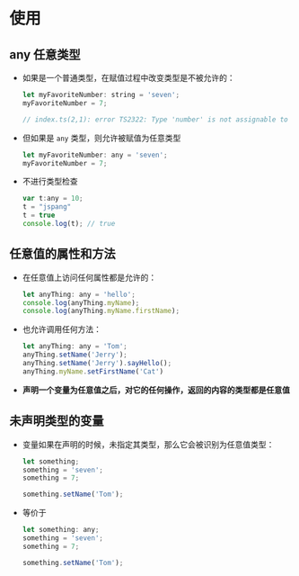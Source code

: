 # 使用

## any 任意类型

+ 如果是一个普通类型，在赋值过程中改变类型是不被允许的：

  ```js
  let myFavoriteNumber: string = 'seven';
  myFavoriteNumber = 7;

  // index.ts(2,1): error TS2322: Type 'number' is not assignable to type 'string'.
  ```

+ 但如果是 `any` 类型，则允许被赋值为任意类型

  ```js
  let myFavoriteNumber: any = 'seven';
  myFavoriteNumber = 7;
  ```

+ 不进行类型检查

  ```js
  var t:any = 10;
  t = "jspang"
  t = true
  console.log(t); // true
  ```

## 任意值的属性和方法

+ 在任意值上访问任何属性都是允许的：

  ```js
  let anyThing: any = 'hello';
  console.log(anyThing.myName);
  console.log(anyThing.myName.firstName);
  ```

+ 也允许调用任何方法：

  ```js
  let anyThing: any = 'Tom';
  anyThing.setName('Jerry');
  anyThing.setName('Jerry').sayHello();
  anyThing.myName.setFirstName('Cat')
  ```

+ **声明一个变量为任意值之后，对它的任何操作，返回的内容的类型都是任意值**

## 未声明类型的变量

+ 变量如果在声明的时候，未指定其类型，那么它会被识别为任意值类型：

  ```js
  let something;
  something = 'seven';
  something = 7;

  something.setName('Tom');
  ```

+ 等价于

  ```js
  let something: any;
  something = 'seven';
  something = 7;

  something.setName('Tom');
  ```


